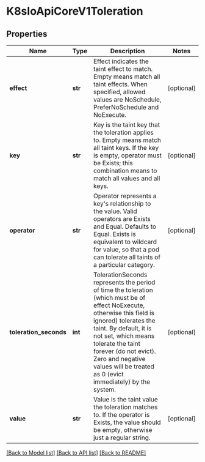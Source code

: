 # K8sIoApiCoreV1Toleration

## Properties
Name | Type | Description | Notes
------------ | ------------- | ------------- | -------------
**effect** | **str** | Effect indicates the taint effect to match. Empty means match all taint effects. When specified, allowed values are NoSchedule, PreferNoSchedule and NoExecute. | [optional] 
**key** | **str** | Key is the taint key that the toleration applies to. Empty means match all taint keys. If the key is empty, operator must be Exists; this combination means to match all values and all keys. | [optional] 
**operator** | **str** | Operator represents a key&#39;s relationship to the value. Valid operators are Exists and Equal. Defaults to Equal. Exists is equivalent to wildcard for value, so that a pod can tolerate all taints of a particular category. | [optional] 
**toleration_seconds** | **int** | TolerationSeconds represents the period of time the toleration (which must be of effect NoExecute, otherwise this field is ignored) tolerates the taint. By default, it is not set, which means tolerate the taint forever (do not evict). Zero and negative values will be treated as 0 (evict immediately) by the system. | [optional] 
**value** | **str** | Value is the taint value the toleration matches to. If the operator is Exists, the value should be empty, otherwise just a regular string. | [optional] 

[[Back to Model list]](../README.md#documentation-for-models) [[Back to API list]](../README.md#documentation-for-api-endpoints) [[Back to README]](../README.md)


